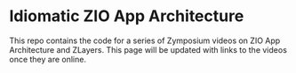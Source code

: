 # Idiomatic ZIO App Architecture

This repo contains the code for a series of Zymposium videos on ZIO App Architecture and ZLayers. This page will be updated with links to the videos once they are online.
